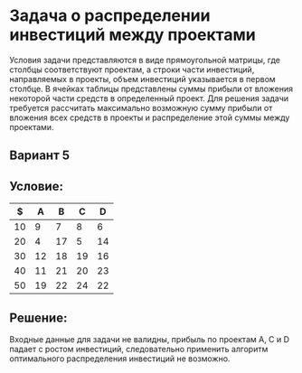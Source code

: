 # Задача о распределении инвестиций между проектами
Условия задачи представляются в виде прямоугольной матрицы, где столбцы соответствуют проектам, а строки части инвестиций, направляемых в проекты, объем инвестиций указывается в первом столбце. В ячейках таблицы представлены суммы прибыли от вложения некоторой части средств в определенный проект.
Для решения задачи требуется рассчитать максимально возможную сумму прибыли от вложения всех средств в проекты и распределение этой суммы между проектами.

## Вариант 5

## Условие:

| $   | A   | B   | C   | D   |
|-----|-----|-----|-----|-----|
| 10  | 9   | 7   | 8   | 6   |
| 20  | 4   | 17  | 5   | 14  | 
| 30  | 12  | 18  | 19  | 16  | 
| 40  | 11  | 21  | 20  | 23  |
| 50  | 19  | 22  | 24  | 22  |

## Решение:

Входные данные для задачи не валидны, прибыль по проектам A, C и D падает с ростом инвестиций, следовательно применить алгоритм оптимального распределения инвестиций не возможно.
